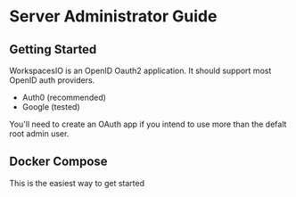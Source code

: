 # Server Administrator Guide

## Getting Started

WorkspacesIO is an OpenID Oauth2 application.  It should support most OpenID auth providers.

* Auth0 (recommended)
* Google (tested)

You'll need to create an OAuth app if you intend to use more than the defalt root admin user.

## Docker Compose

This is the easiest way to get started

